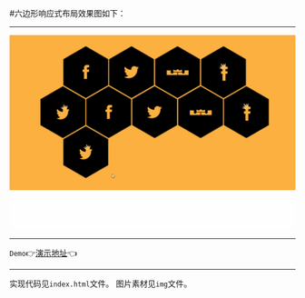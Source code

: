 #六边形响应式布局效果图如下：
***
![](img/hexagon.gif)
***
`Demo`:point_right:[演示地址](https://mxxumin.github.io/page-layout/%E8%BD%AE%E6%92%AD%E5%9B%BE%E6%95%88%E6%9E%9C%E9%A1%B5%E9%9D%A2%E5%B8%83%E5%B1%80/index.html):point_left:
***
实现代码见`index.html`文件。
图片素材见`img`文件。